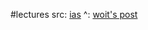 #lectures 
src: [ias](https://www.ias.edu/event-series/emmy-noether-lecture-series) 
^: [woit's post](https://www.math.columbia.edu/~woit/wordpress/?p=13857) 

